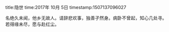 title:隐世
time:2017年 10月 5日
timestamp:1507137096027

名绝久未闻，他乡无故人。请辞悲欢事，独善孑然身。病卧不曾起，知心几处寻。若得缘未尽，愿与赴红尘。